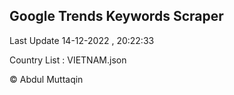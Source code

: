 

## Google Trends Keywords Scraper 
 
Last Update 14-12-2022 , 20:22:33

Country List :
VIETNAM.json



© Abdul Muttaqin 
